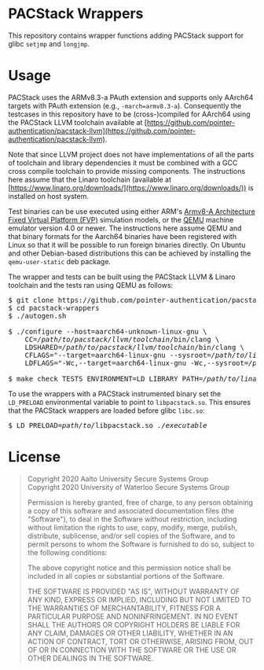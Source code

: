 # PACStack Wrappers

This repository contains wrapper functions adding PACStack support for glibc
`setjmp` and `longjmp`.

# Usage

PACStack uses the ARMv8.3-a PAuth extension and supports only AArch64 targets
with PAuth extension (e.g., `-march=armv8.3-a`). Consequently the testcases in
this repository have to be (cross-)compiled for AArch64 using the PACStack LLVM
toolchain available at [https://github.com/pointer-authentication/pacstack-llvm](https://github.com/pointer-authentication/pacstack-llvm).

Note that since LLVM project does not have implementations of all the parts of
toolchain and library dependencies it must be combined with a GCC cross compile
toolchain to provide missing components. The instructions here assume that the
Linaro toolchain (available at [https://www.linaro.org/downloads/](https://www.linaro.org/downloads/)) is installed
on host system.

Test binaries can be use executed using either ARM's [Armv8-A Architecture Fixed
Virtual Platform (FVP)](https://developer.arm.com/tools-and-software/simulation-models/fixed-virtual-platforms) simulation models, or the [QEMU](https://www.qemu.org/) machine emulator version
4.0 or newer. The instructions here assume QEMU and that binary formats for the
Aarch64 binaries have been registered with Linux so that it will be possible to
run foreign binaries directly. On Ubuntu and other Debian-based distributions
this can be achieved by installing the `qemu-user-static` deb package. 

The wrapper and tests can be built using the PACStack LLVM & Linaro toolchain
and the tests ran using QEMU as follows:

<pre>
$ git clone https://github.com/pointer-authentication/pacstack-wrappers
$ cd pacstack-wrappers
$ ./autogen.sh

$ ./configure --host=aarch64-unknown-linux-gnu \
    CC=<i>/path/to/pacstack/llvm/toolchain</i>/bin/clang \
    LDSHARED=<i>/path/to/pacstack/llvm/toolchain</i>/bin/clang \
    CFLAGS="--target=aarch64-linux-gnu --sysroot=<i>/path/to/linaro/sysroot</i> --gcc-toolchain=<i>/path/to/linaro/gcc</i>" \
    LDFLAGS="-Wc,--target=aarch64-linux-gnu -Wc,--sysroot=<i>/path/to/linaro/sysroot</i> -Wc,--gcc-toolchain=<i>/path/to/linaro/gcc</i> -Wl,--dynamic-linker=<i>/path/to/linaro/sysroot</i>/lib/ld-linux-aarch64.so.1"

$ make check TESTS_ENVIRONMENT=LD_LIBRARY_PATH=<i>/path/to/linaro/sysroot</i>/lib;"
</pre>

To use the wrappers with a PACStack instrumented binary set the `LD_PRELOAD`
environmental variable to point to `libpacstack.so`. This ensures that the
PACStack wrappers are loaded before glibc `libc.so`:

<pre>
$ LD_PRELOAD=<i>path/to/</i>libpacstack.so <i>./executable</i>
</pre>

# License

> Copyright 2020 Aalto University Secure Systems Group  
> Copyright 2020 University of Waterloo Secure Systems Group  
>
> Permission is hereby granted, free of charge, to any person obtaining a copy
> of this software and associated documentation files (the "Software"), to deal
> in the Software without restriction, including without limitation the rights
> to use, copy, modify, merge, publish, distribute, sublicense, and/or sell
> copies of the Software, and to permit persons to whom the Software is
> furnished to do so, subject to the following conditions:
>
> The above copyright notice and this permission notice shall be included in all
> copies or substantial portions of the Software.
>
> THE SOFTWARE IS PROVIDED "AS IS", WITHOUT WARRANTY OF ANY KIND, EXPRESS OR
> IMPLIED, INCLUDING BUT NOT LIMITED TO THE WARRANTIES OF MERCHANTABILITY,
> FITNESS FOR A PARTICULAR PURPOSE AND NONINFRINGEMENT. IN NO EVENT SHALL THE
> AUTHORS OR COPYRIGHT HOLDERS BE LIABLE FOR ANY CLAIM, DAMAGES OR OTHER
> LIABILITY, WHETHER IN AN ACTION OF CONTRACT, TORT OR OTHERWISE, ARISING FROM,
> OUT OF OR IN CONNECTION WITH THE SOFTWARE OR THE USE OR OTHER DEALINGS IN THE
> SOFTWARE.

